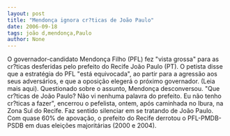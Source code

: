 ```yaml
---
layout: post
title: "Mendonça ignora cr?ticas de João Paulo"
date: 2006-09-18
tags: joão d,mendonça,Paulo
author: None
---
```


O governador-candidato Mendonça Filho (PFL) fez \"vista grossa\" para as cr?ticas desferidas pelo prefeito do Recife João Paulo (PT). 
O petista disse que a estratégia do PFL \"está equivocada\", ao partir para a agressão aos seus adversários, e que a oposição elegerá o próximo governador. (Leia mais aqui). 
Questionado sobre o assunto, Mendonça desconversou. \"Que cr?ticas de João Paulo? Não vi nenhuma palavra do prefeito. Eu não tenho cr?ticas a fazer\", encerrou o pefelista, ontem, após caminhada no Ibura, na Zona Sul do Recife. 
Faz sentido silenciar em se tratando de João Paulo. Com quase 60% de apovação, o prefeito do Recife derrotou o PFL-PMDB-PSDB em duas eleições majoritárias (2000 e 2004).  